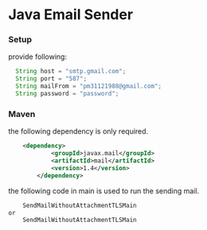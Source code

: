 # Java Email Sender 


### Setup


provide following:

```java
  String host = "smtp.gmail.com";
  String port = "587";
  String mailFrom = "pm31121988@gmail.com";
  String password = "password";
```
 

### Maven

the following dependency is only required.

```xml
	<dependency>
			<groupId>javax.mail</groupId>
			<artifactId>mail</artifactId>
			<version>1.4</version>
		</dependency> 
```

the following code in main is used to run the sending mail.

```java
	SendMailWithoutAttachmentTLSMain
or 
	SendMailWithoutAttachmentTLSMain
```